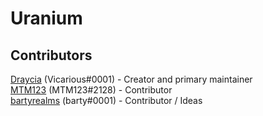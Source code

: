 # Uranium

## Contributors
[Draycia](https://github.com/Draycia) (Vicarious#0001) - Creator and primary maintainer  
[MTM123](https://github.com/MTM123) (MTM123#2128) - Contributor  
[bartyrealms](https://github.com/bartyrealms) (barty#0001) - Contributor / Ideas  
